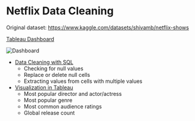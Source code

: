# Netflix Data Cleaning

Original dataset: https://www.kaggle.com/datasets/shivamb/netflix-shows

[Tableau Dashboard](https://public.tableau.com/app/profile/eric.yang1606/viz/NetflixDataProject_16918216660800/Dashboard1)

![Dashboard](https://github.com/EricYangg/Data-Science-Portfolio/blob/main/Netflix%20Data%20Analysis/Netflix%20Data%20Analysis%20Dashboard.png)

- [Data Cleaning with SQL](https://github.com/EricYangg/Data-Science-Portfolio/blob/main/Netflix%20Data%20Analysis/Netflix%20Data%20Cleaning.sql)
  - Checking for null values
  - Replace or delete null cells 
  - Extracting values from cells with multiple values 
- [Visualization in Tableau](https://public.tableau.com/app/profile/eric.yang1606/viz/NetflixDataProject_16918216660800/Dashboard1)
  - Most popular director and actor/actress
  - Most popular genre
  - Most common audience ratings
  - Global release count

